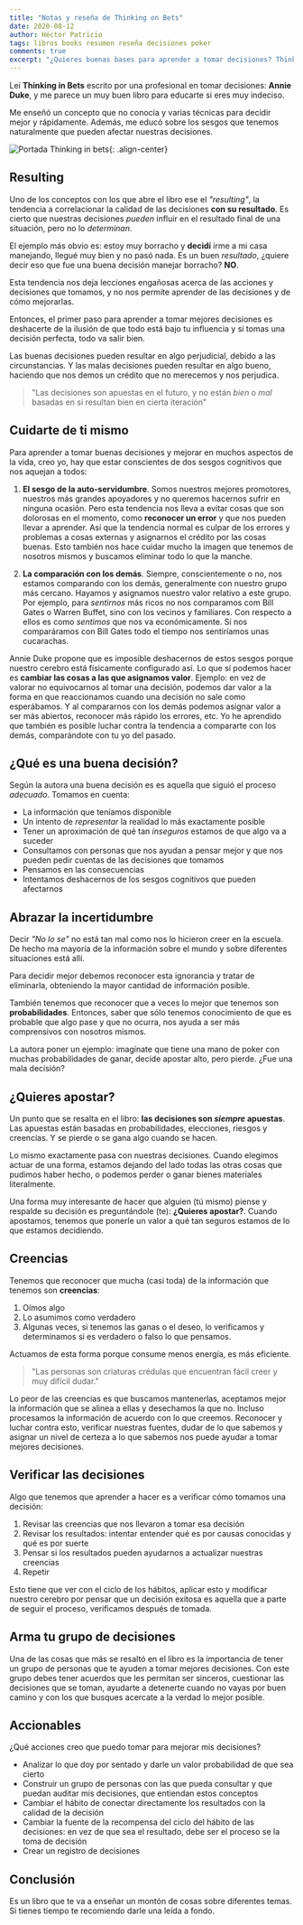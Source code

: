 ```yaml
---
title: "Notas y reseña de Thinking on Bets"
date: 2020-08-12
author: Héctor Patricio
tags: libros books resumen reseña decisiones poker
comments: true
excerpt: "¿Quieres buenas bases para aprender a tomar decisiones? Thinking in Bets te puede ayudar."
---
```


Leí **Thinking in Bets** escrito por una profesional en tomar decisiones: **Annie Duke**, y me parece un muy buen libro para educarte si eres muy indeciso.

Me enseñó un concepto que no conocía y varias técnicas para decidir mejor y rápidamente. Además, me educó sobre los sesgos que tenemos naturalmente que pueden afectar nuestras decisiones.

![Portada Thinking in bets](https://images-na.ssl-images-amazon.com/images/I/81Kt59W6lkL.jpg){: .align-center}

## Resulting

Uno de los conceptos con los que abre el libro ese el _"resulting"_,
la tendencia a correlacionar la calidad de las decisiones **con su resultado**.
Es cierto que nuestras decisiones _pueden_ influir en el resultado
final de una situación, pero no lo _determinan_.

El ejemplo más obvio es:
estoy muy borracho y **decidí** irme a mi casa manejando, llegué
muy bien y no pasó nada. Es un buen _resultado_, ¿quiere decir eso que
fue una buena decisión manejar borracho? **NO**.

Esta tendencia nos deja lecciones engañosas acerca de las
acciones y decisiones que tomamos, y no nos permite aprender
de las decisiones y de cómo mejorarlas.

Entonces, el primer paso para aprender a tomar mejores decisiones
es deshacerte de la ilusión de que todo está bajo tu influencia y si
tomas una decisión perfecta, todo va salir bien.

Las buenas decisiones pueden resultar en algo perjudicial, debido a las circunstancias.
Y las malas decisiones pueden resultar en algo bueno, haciendo que nos demos un crédito que no
merecemos y nos perjudica.

> "Las decisiones son apuestas en el futuro, y no están _bien_ o _mal_ basadas en si resultan bien en cierta iteración"

## Cuidarte de ti mismo

Para aprender a tomar buenas decisiones y mejorar en muchos aspectos de la vida, creo yo, hay que estar conscientes de dos sesgos cognitivos que nos aquejan a todos:

1. **El sesgo de la auto-servidumbre**. Somos nuestros mejores promotores, nuestros más grandes apoyadores y no queremos hacernos sufrir en ninguna ocasión. Pero esta tendencia nos lleva a evitar cosas que son dolorosas en el momento, como **reconocer un error** y que nos pueden llevar a aprender. Así que la tendencia normal es culpar de los errores y problemas a cosas externas y asignarnos el crédito por las cosas buenas. Esto también nos hace cuidar mucho la imagen que tenemos de nosotros mismos y buscamos eliminar todo lo que la manche.

2. **La comparación con los demás**. Siempre, conscientemente o no, nos estamos comparando con los demás, generalmente con nuestro grupo más cercano. Hayamos y asignamos nuestro valor relativo a este grupo. Por ejemplo, para _sentirnos_ más ricos no nos comparamos com Bill Gates o Warren Buffet, sino con los vecinos y familiares. Con respecto a ellos es como _sentimos_ que nos va económicamente. Si nos comparáramos con Bill Gates todo el tiempo nos sentiríamos unas cucarachas.

Annie Duke propone que es imposible deshacernos de estos sesgos porque nuestro cerebro está físicamente configurado así. Lo que sí podemos hacer es **cambiar las cosas a las que asignamos valor**. Ejemplo: en vez de valorar no equivocarnos al tomar una decisión, podemos dar valor a la forma en que reaccionamos cuando una decisión no sale como esperábamos. Y al compararnos con los demás podemos asignar valor a ser más abiertos, reconocer más rápido los errores, etc. Yo he aprendido que también es posible luchar contra la tendencia a compararte con los demás, comparándote con tu yo del pasado.

## ¿Qué es una buena decisión?

Según la autora una buena decisión es es aquella que siguió el proceso _adecuado_. Tomamos
en cuenta:

- La información que teníamos disponible
- Un intento de _representar_ la realidad lo más exactamente posible
- Tener un aproximación de qué tan _inseguros_ estamos de que algo va a suceder
- Consultamos con personas que nos ayudan a pensar mejor y que nos pueden pedir cuentas de las decisiones que tomamos
- Pensamos en las consecuencias
- Intentamos deshacernos de los sesgos cognitivos que pueden afectarnos

## Abrazar la incertidumbre

Decir *"No lo se"* no está tan mal como nos lo hicieron creer en la escuela. De hecho ma mayoría de la información sobre el mundo y sobre diferentes situaciones está allí.

Para decidir mejor debemos reconocer esta ignorancia y tratar de eliminarla, obteniendo la mayor cantidad de información posible.

También tenemos que reconocer que a veces lo mejor que tenemos son **probabilidades**. Entonces, saber que sólo tenemos conocimiento de que es probable que algo pase y que no ocurra, nos ayuda a ser más comprensivos con nosotros mismos.

La autora poner un ejemplo: imagínate que tiene una mano de poker con muchas probabilidades de ganar, decide apostar alto, pero pierde. ¿Fue una mala decisión?

## ¿Quieres apostar?

Un punto que se resalta en el libro: **las decisiones son _siempre_ apuestas**. Las apuestas están basadas en probabilidades, elecciones, riesgos y creencias. Y se pierde o se gana algo cuando se hacen.

Lo mismo exactamente pasa con nuestras decisiones. Cuando elegimos actuar de una forma, estamos dejando del lado todas las otras cosas que pudimos haber hecho, o podemos perder o ganar bienes materiales literalmente.

Una forma muy interesante de hacer que alguien (tú mismo) piense y respalde su decisión es preguntándole (te): **¿Quieres apostar?**. Cuando apostamos, tenemos que ponerle un valor a qué tan seguros estamos de lo que estamos decidiendo.

## Creencias

Tenemos que reconocer que mucha (casi toda) de la información que tenemos son **creencias**:

1. Oímos algo
2. Lo asumimos como verdadero
3. Algunas veces, si tenemos las ganas o el deseo, lo verificamos y determinamos si es verdadero o falso lo que pensamos.

Actuamos de esta forma porque consume menos energía, es más eficiente.

> "Las personas son criaturas crédulas que encuentran fácil creer y muy difícil dudar."

Lo peor de las creencias es que buscamos mantenerlas, aceptamos mejor la información que se alinea a ellas y desechamos la que no. Incluso procesamos la información de acuerdo con lo que creemos. Reconocer y luchar contra esto, verificar nuestras fuentes, dudar de lo que sabemos y asignar un nivel de certeza a lo que sabemos nos puede ayudar a tomar mejores decisiones.

## Verificar las decisiones

Algo que tenemos que aprender a hacer es a verificar cómo tomamos una decisión:

1. Revisar las creencias que nos llevaron a tomar esa decisión
2. Revisar los resultados: intentar entender qué es por causas conocidas y qué es por suerte
3. Pensar si los resultados pueden ayudarnos a actualizar nuestras creencias
4. Repetir

Esto tiene que ver con el ciclo de los hábitos, aplicar esto y modificar nuestro cerebro por pensar que un decisión exitosa es aquella que a parte de seguir el proceso, verificamos después de tomada.

## Arma tu grupo de decisiones

Una de las cosas que más se resaltó en el libro es la importancia de tener un grupo de personas que te
ayuden a tomar mejores decisiones. Con este grupo debes tener acuerdos que les permitan ser sinceros, cuestionar las decisiones que se toman, ayudarte a detenerte cuando no vayas por buen camino y con los que busques acercate a la verdad lo mejor posible.

## Accionables

¿Qué acciones creo que puedo tomar para mejorar mis decisiones?

- Analizar lo que doy por sentado y darle un valor probabilidad de que sea cierto
- Construir un grupo de personas con las que pueda consultar y que puedan auditar mis decisiones, que entiendan estos conceptos
- Cambiar el hábito de conectar directamente los resultados con la calidad de la decisión
- Cambiar la fuente de la recompensa del ciclo del hábito de las decisiones: en vez de que sea el resultado, debe ser el proceso se la toma de decisión
- Crear un registro de decisiones

## Conclusión

Es un libro que te va a enseñar un montón de cosas sobre diferentes temas. Si tienes tiempo te recomiendo darle una leída a fondo.
